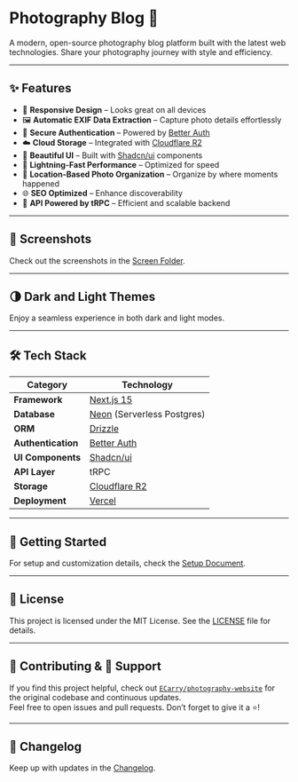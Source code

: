 # Photography Blog 📸

A modern, open-source photography blog platform built with the latest web technologies. Share your photography journey with style and efficiency.

---

## ✨ Features

- 📱 **Responsive Design** – Looks great on all devices  
- 🖼️ **Automatic EXIF Data Extraction** – Capture photo details effortlessly  
- 🔐 **Secure Authentication** – Powered by [Better Auth](https://better-auth.com/)  
- ☁️ **Cloud Storage** – Integrated with [Cloudflare R2](https://www.cloudflare.com/products/r2/)  
- 🎨 **Beautiful UI** – Built with [Shadcn/ui](https://ui.shadcn.com/) components  
- 🚀 **Lightning-Fast Performance** – Optimized for speed  
- 📍 **Location-Based Photo Organization** – Organize by where moments happened  
- 🌐 **SEO Optimized** – Enhance discoverability  
- 🎯 **API Powered by tRPC** – Efficient and scalable backend  

---

## 📸 Screenshots

Check out the screenshots in the [Screen Folder](https://github.com/tinkernerd/photos/tree/main/screen).

---

## 🌗 Dark and Light Themes

Enjoy a seamless experience in both dark and light modes.

---

## 🛠️ Tech Stack

| Category             | Technology                                                          |
|----------------------|---------------------------------------------------------------------|
| **Framework**        | [Next.js 15](https://nextjs.org/)                                   |
| **Database**         | [Neon](https://neon.tech/) (Serverless Postgres)                     |
| **ORM**              | [Drizzle](https://orm.drizzle.team/)                                |
| **Authentication**   | [Better Auth](https://better-auth.com/)                             |
| **UI Components**    | [Shadcn/ui](https://ui.shadcn.com/)                                 |
| **API Layer**        | tRPC                                                                |
| **Storage**          | [Cloudflare R2](https://www.cloudflare.com/products/r2/)             |
| **Deployment**       | [Vercel](https://vercel.com)                                         |

---

## 🚀 Getting Started

For setup and customization details, check the [Setup Document](https://github.com/tinkernerd/photos/blob/main/.github/SETUP.md).

---

## 📝 License

This project is licensed under the MIT License. See the [LICENSE](LICENSE) file for details.

---

## 🤝 Contributing & 💖 Support

If you find this project helpful, check out [`ECarry/photography-website`](https://github.com/ECarry/photography-website) for the original codebase and continuous updates.  
Feel free to open issues and pull requests. Don’t forget to give it a ⭐️!

---

## 📝 Changelog

Keep up with updates in the [Changelog](https://github.com/tinkernerd/Photos/main/changelog.md).
